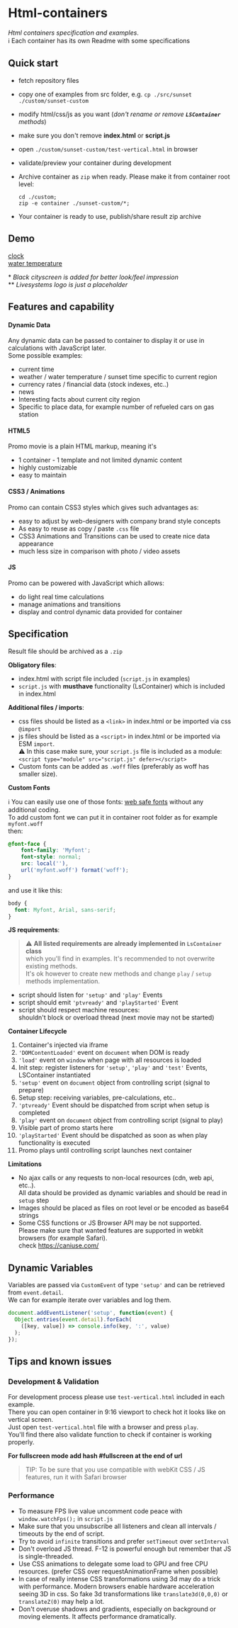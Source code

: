 # Html-containers

*Html containers specification and examples*.    
:information_source: Each container has its own Readme with some specifications

## Quick start

- fetch repository files
- copy one of examples from src folder, e.g.
  `cp ./src/sunset ./custom/sunset-custom`
- modify html/css/js as you want (*don't rename or remove **`LSContainer`** methods*)
- make sure you don't remove **index.html** or **script.js**
- open `./custom/sunset-custom/test-vertical.html` in browser
- validate/preview your container during development
- Archive container as `zip` when ready. Please make it from container root level:
  ```
  cd ./custom; 
  zip -e container ./sunset-custom/*;
  ```

- Your container  is ready to use, publish/share result zip archive

## Demo

[clock](https://codepen.io/gandboy91/full/KKomxzX)   
[water temperature](https://codepen.io/gandboy91/full/ZExyWPG)

\* *Black cityscreen is added for better look/feel impression*  
\** *Livesystems logo is just a placeholder*

## Features and capability

#### Dynamic Data
Any dynamic data can be passed to container to display it or use in calculations with JavaScript later.    
Some possible examples:   
* current time 
* weather / water temperature / sunset time specific to current region
* currency rates / financial data (stock indexes, etc..)
* news
* Interesting facts about current city region
* Specific to place data, for example number of refueled cars on gas station

#### HTML5
Promo movie is a plain HTML markup, meaning it's
* 1 container - 1 template and not limited dynamic content
* highly customizable
* easy to maintain

#### CSS3 / Animations
Promo can contain CSS3 styles which gives such advantages as:
* easy to adjust by web-designers with company brand style concepts
* As easy to reuse as copy / paste `.css` file
* CSS3 Animations and Transitions can be used to create nice data appearance
* much less size in comparison with photo / video assets 

#### JS 
Promo can be powered with JavaScript which allows:
* do light real time calculations
* manage animations and transitions
* display and control dynamic data provided for container

## Specification

Result file should be archived as a `.zip`

**Obligatory files**:
- index.html with script file included (`script.js` in examples)
- `script.js` with **musthave** functionality (LsContainer) which is included in index.html

**Additional files / imports**:
- css files should be listed as a `<link>` in index.html or be imported via css `@import`
- js files should be listed as a `<script>` in index.html or be imported via ESM `import`.  
:warning: In this case make sure, your `script.js` file is included as a module:     
`<script type="module" src="script.js" defer></script>`
- Custom fonts can be added as `.woff` files (preferably as woff has smaller size).    

**Custom Fonts**   

:information_source: You can easily use one of those fonts: [web safe fonts](https://www.w3schools.com/cssref/css_websafe_fonts.asp) without any additional coding.       
To add custom font we can put it in container root folder as for example `myfont.woff`      
then:  
```css
@font-face {
	font-family: 'Myfont';
	font-style: normal;
	src: local(''),
	url('myfont.woff') format('woff');
}
```
and use it like this:  
```css
body {
  font: Myfont, Arial, sans-serif;
}
```


**JS requirements**:  
> :warning: **All listed requirements are already implemented in `LsContainer` class**   
> which you'll find in examples. It's recommended to not overwrite existing methods.     
> It's ok however to create new methods and change `play` / `setup` methods implementation.

- script should listen for `'setup'` and `'play'` Events
- script should emit `'ptvready'` and `'playStarted'` Event
- script should respect machine resources:   
  shouldn't block or overload thread (next movie may not be started)

**Container Lifecycle**

1. Container's injected via iframe
2. `'DOMContentLoaded'` event on `document` when DOM is ready
3. `'load'` event on `window` when page with all resources is loaded
4. Init step: register listeners for `'setup'`, `'play'` and `'test'` Events, LSContainer instantiated
5. `'setup'` event on `document` object from controlling script (signal to prepare)
6. Setup step: receiving variables, pre-calculations, etc..
7. `'ptvready'` Event should be dispatched from script when setup is completed
8. `'play'` event on `document` object from controlling script (signal to play)
9. Visible part of promo starts here
10. `'playStarted'` Event should be dispatched as soon as when play functionality is executed
11. Promo plays until controlling script launches next container

**Limitations**
- No ajax calls or any requests to non-local resources (cdn, web api, etc..).   
All data should be provided as dynamic variables and should be read in `setup` step  
- Images should be placed as files on root level or be encoded as base64 strings
- Some CSS functions or JS Browser API may be not supported.   
Please make sure that wanted features are supported in webkit browsers (for example Safari).   
check https://caniuse.com/

## Dynamic Variables

Variables are passed via `CustomEvent` of type `'setup'` and can be retrieved from `event.detail`.     
We can for example iterate over variables and log them.
```js
document.addEventListener('setup', function(event) {
  Object.entries(event.detail).forEach(
    ([key, value]) => console.info(key, ':', value)
  );
});
```

## Tips and known issues

### Development & Validation

For development process please use `test-vertical.html` included in each example.   
There you can open container in 9:16 viewport to check hot it looks like on vertical screen.       
Just open `test-vertical.html` file with a browser and press `play`.    
You'll find there also validate function to check if container is working properly.   

**For fullscreen mode add hash #fullscreen at the end of url** 
> TIP: To be sure that you use compatible with webKit CSS / JS features, run it with Safari browser

### Performance

* To measure FPS live value uncomment code peace with `window.watchFps();` in `script.js`
* Make sure that you unsubscribe all listeners and clean all intervals / timeouts by the end of script.
* Try to avoid `infinite` transitions and prefer `setTimeout` over `setInterval`
* Don't overload JS thread. F-12 is powerful enough but remember that JS is single-threaded.
* Use CSS animations to delegate some load to GPU and free CPU resources. (prefer CSS over requestAnimationFrame when possible)
* In case of really intense CSS transformations using 3d may do a trick with performance. Modern browsers enable hardware acceleration seeing 3D in css. So fake 3d transformations like `translate3d(0,0,0)` or `translateZ(0)` may help a lot.
* Don't overuse shadows and gradients, especially on background or moving elements. It affects performance dramatically.    
